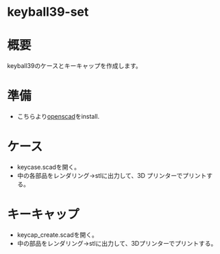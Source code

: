 # keyball39-set

# 概要
keyball39のケースとキーキャップを作成します。

# 準備
- こちらより[openscad](https://openscad.org/downloads.html)をinstall.

# ケース
- keycase.scadを開く。
- 中の各部品をレンダリング→stlに出力して、3D プリンターでプリントする。

# キーキャップ
- keycap_create.scadを開く。
- 中の部品をレンダリング→stlに出力して、3Dプリンターでプリントする。